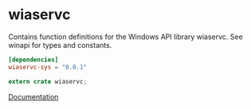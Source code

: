 # wiaservc #
Contains function definitions for the Windows API library wiaservc. See winapi for types and constants.

```toml
[dependencies]
wiaservc-sys = "0.0.1"
```

```rust
extern crate wiaservc;
```

[Documentation](https://retep998.github.io/doc/wiaservc/)

